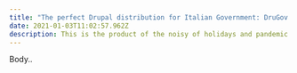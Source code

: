 ```yaml
---
title: "The perfect Drupal distribution for Italian Government: DruGov!"
date: 2021-01-03T11:02:57.962Z
description: This is the product of the noisy of holidays and pandemic emergency..
---
```

Body..